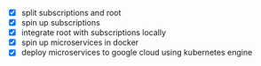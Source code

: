 - [x] split subscriptions and root
- [x] spin up subscriptions
- [x] integrate root with subscriptions locally
- [x] spin up microservices in docker
- [x] deploy microservices to google cloud using kubernetes engine
